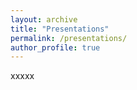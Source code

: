 ```yaml
---
layout: archive
title: "Presentations"
permalink: /presentations/
author_profile: true
---
```


xxxxx
